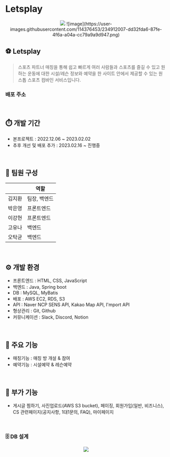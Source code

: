 # Letsplay

<p align="center">
 <img src="https://user-images.githubusercontent.com/66414424/231442346-2219686e-1090-42b5-ac49-b0f6b65da761.png">
 ![image](https://user-images.githubusercontent.com/114376453/234912007-dd32fda6-87fe-4f6a-a04a-cc79a9a9d947.png)

</p>

## ⚽️ Letsplay
> 스포츠 파트너 매칭을 통해 쉽고 빠르게 여러 사람들과 스포츠를 즐길 수 있고 원하는 운동에 대한 시설/레슨 정보와 예약을 한 사이트 안에서 제공할 수 있는 원스톱 스포츠 컴바인 서비스입니다.

### 배포 주소
<br>

## ⏱️ 개발 기간
- 본프로젝트 : 2022.12.06 ~ 2023.02.02
- 추후 개선 및 배포 추가 : 2023.02.16 ~ 진행중
<br>

## 👥 팀원 구성
|  | 역할 |
| ------------ | ------------- |
| 김지환 | 팀장, 백엔드  |
| 박은영 | 프론트엔드 |
| 이강현 | 프론트엔드 |
| 고유나 | 백엔드 |
| 오탁균 | 백엔드 |
<br>

## ⚙️ 개발 환경
- 프론트엔드 : HTML, CSS, JavaScript
- 백엔드 : Java, Spring boot
- DB : MySQL, MyBatis
- 배포 : AWS EC2, RDS, S3
- API : Naver NCP SENS API, Kakao Map API, I'mport API
- 형상관리 : Git, Github
- 커뮤니케이션 : Slack, Discord, Notion
<br>

## 📌 주요 기능
- 매칭기능 : 매칭 방 개설 & 참여
- 예약기능 : 시설예약 & 레슨예약
<br>

## 📌 부가 기능
- 게시글 찜하기, 사진업로드(AWS S3 bucket), 페이징, 회원가입(일반, 비즈니스), CS 관련페이지(공지사항, 1대1문의, FAQ), 마이페이지
<br>

### 🗄️ DB 설계
<p align="center">
 <img src="https://user-images.githubusercontent.com/66414424/231448131-8913f8fc-6704-4ffb-b7ac-2b9cd1cdae57.png">
</p>
<br>

